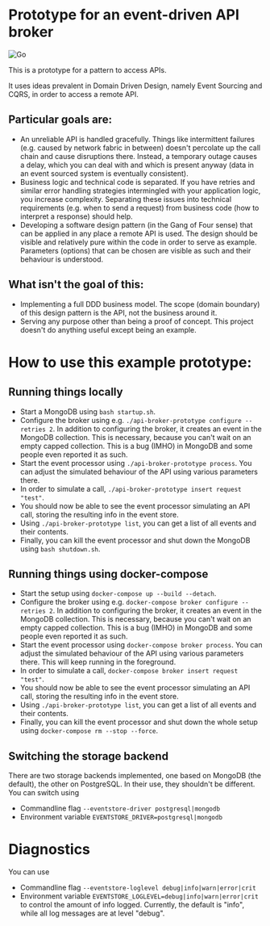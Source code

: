 # Prototype for an event-driven API broker

![Go](https://github.com/UlrichEckhardt/api-broker-prototype/workflows/Go/badge.svg)

This is a prototype for a pattern to access APIs.

It uses ideas prevalent in Domain Driven Design, namely Event Sourcing and CQRS, in order to access a remote API.

## Particular goals are:

 - An unreliable API is handled gracefully.
   Things like intermittent failures (e.g. caused by network fabric in between)
   doesn't percolate up the call chain and cause disruptions there. Instead, a
   temporary outage causes a delay, which you can deal with and which is present
   anyway (data in an event sourced system is eventually consistent).
 - Business logic and technical code is separated.
   If you have retries and similar error handling strategies intermingled with
   your application logic, you increase complexity. Separating these issues into
   technical requirements (e.g. when to send a request) from business code (how
   to interpret a response) should help.
 - Developing a software design pattern (in the Gang of Four sense) that can be
   applied in any place a remote API is used. The design should be visible and
   relatively pure within the code in order to serve as example. Parameters
   (options) that can be chosen are visible as such and their behaviour is
   understood.

## What isn't the goal of this:

 - Implementing a full DDD business model.
   The scope (domain boundary) of this design pattern is the API, not the business around it.
 - Serving any purpose other than being a proof of concept.
   This project doesn't do anything useful except being an example.


#  How to use this example prototype:

## Running things locally

 - Start a MongoDB using `bash startup.sh`.
 - Configure the broker using e.g. `./api-broker-prototype configure --retries 2`.
   In addition to configuring the broker, it creates an event in the MongoDB
   collection. This is necessary, because you can't wait on an empty capped
   collection. This is a bug (IMHO) in MongoDB and some people even reported
   it as such.
 - Start the event processor using `./api-broker-prototype process`. You can adjust
   the simulated behaviour of the API using various parameters there.
 - In order to simulate a call, `./api-broker-prototype insert request "test"`.
 - You should now be able to see the event processor simulating an API call, storing
   the resulting info in the event store.
 - Using `./api-broker-prototype list`, you can get a list of all events and their
   contents.
 - Finally, you can kill the event processor and shut down the MongoDB using
   `bash shutdown.sh`.

## Running things using docker-compose

 - Start the setup using `docker-compose up --build --detach`.
 - Configure the broker using e.g. `docker-compose broker configure --retries 2`.
   In addition to configuring the broker, it creates an event in the MongoDB
   collection. This is necessary, because you can't wait on an empty capped
   collection. This is a bug (IMHO) in MongoDB and some people even reported
   it as such.
 - Start the event processor using `docker-compose broker process`. You can
   adjust the simulated behaviour of the API using various parameters there.
   This will keep running in the foreground.
 - In order to simulate a call, `docker-compose broker insert request "test"`.
 - You should now be able to see the event processor simulating an API call,
   storing the resulting info in the event store.
 - Using `./api-broker-prototype list`, you can get a list of all events and
   their contents.
 - Finally, you can kill the event processor and shut down the whole setup
   using `docker-compose rm --stop --force`.

## Switching the storage backend

There are two storage backends implemented, one based on MongoDB (the default),
the other on PostgreSQL. In their use, they shouldn't be different. You can
switch using
* Commandline flag `--eventstore-driver postgresql|mongodb`
* Environment variable `EVENTSTORE_DRIVER=postgresql|mongodb`

# Diagnostics
You can use
* Commandline flag `--eventstore-loglevel debug|info|warn|error|crit`
* Environment variable `EVENTSTORE_LOGLEVEL=debug|info|warn|error|crit`
to control the amount of info logged. Currently, the default is "info", while
all log messages are at level "debug".
